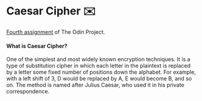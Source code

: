 # Caesar Cipher :envelope:

[Fourth assignment](https://www.theodinproject.com/courses/ruby-programming/lessons/caesar-cipher) of The Odin Project.

#### What is Caesar Cipher?

One of the simplest and most widely known encryption techniques. It is a type of substitution cipher in which each letter in the plaintext is replaced by a letter some fixed number of positions down the alphabet. For example, with a left shift of 3, D would be replaced by A, E would become B, and so on. The method is named after Julius Caesar, who used it in his private correspondence.
